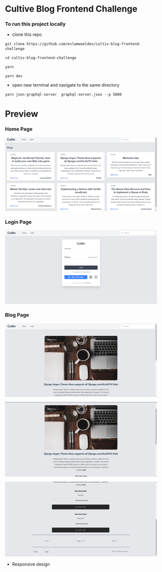 # Cultive Blog Frontend Challenge

### To run this project locally 
- clone this repo 

```
git clone https://github.com/eslamwaeldev/cultiv-blog-frontend-challenge
```
```
cd cultiv-blog-frontend-challenge
```
```
yarn
```
```
yarn dev
```
- open new terminal and navigate to the same directory

```
yarn json-graphql-server  graphql-server.json --p 5000
```

# Preview

### Home Page

![Home Page](docs/HomePage.png)

### Login Page

![Login Page](docs/LoginPage.png)

### Blog Page

![Blog Page](docs/BLogPage3.png)

![Blog Page](docs/BlogPage1.png)

![Blog Page](docs/BlogPage2.png)

- Responsive design

